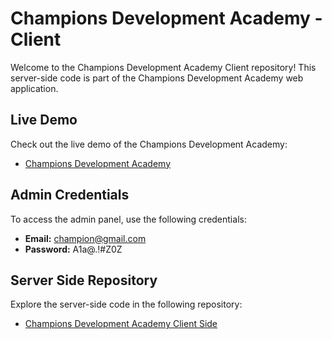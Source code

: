 # Champions Development Academy - Client

Welcome to the Champions Development Academy Client repository! This server-side code is part of the Champions Development Academy web application.

## Live Demo

Check out the live demo of the Champions Development Academy:
- [Champions Development Academy](https://champions-development-academy.web.app/)

## Admin Credentials

To access the admin panel, use the following credentials:
- **Email:** champion@gmail.com
- **Password:** A1a@.!#Z0Z

## Server Side Repository

Explore the server-side code in the following repository:
- [Champions Development Academy Client Side](https://github.com/HasanMasud1039/Champions-Development-Academy-Server)


